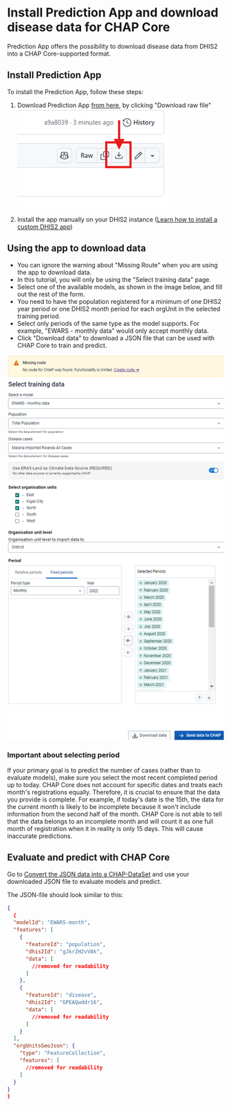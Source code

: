 
# Install Prediction App and download disease data for CHAP Core
Prediction App offers the possibility to download disease data from DHIS2 into a CHAP Core-supported format.


## Install Prediction App
To install the Prediction App, follow these steps:

1. Download Prediction App [from here](static/prediction-app-1.0.0.zip), by clicking "Download raw file" ![Prediction App Screenshot](static/how_to_download.png)

2. Install the app manually on your DHIS2 instance ([Learn how to install a custom DHIS2 app](https://dhis2-app-course.ifi.uio.no/learn/dhis2/app-development-guides/build-publish-app-platform-app/manual-install/))

## Using the app to download data

- You can ignore the warning about "Missing Route" when you are using the app to download data.
- In this tutorial, you will only be using the "Select training data" page.
- Select one of the available models, as shown in the image below, and fill out the rest of the form.
- You need to have the population registered for a minimum of one DHIS2 year period or one DHIS2 month period for each orgUnit in the selected training period.
- Select only periods of the same type as the model supports. For example, "EWARS - monthly data" would only accept monthly data.
- Click "Download data" to download a JSON file that can be used with CHAP Core to train and predict.

![](static/form_filled.png)

### Important about selecting period
If your primary goal is to predict the number of cases (rather than to evaluate models), make sure you select the most recent completed period up to today. CHAP Core does not account for specific dates and treats each month's registrations equally. Therefore, it is crucial to ensure that the data you provide is complete. For example, if today's date is the 15th, the data for the current month is likely to be incomplete because it won't include information from the second half of the month. CHAP Core is not able to tell that the data belongs to an incomplete month and will count it as one full month of registration when it in reality is only 15 days. This will cause inaccurate predictions.

## Evaluate and predict with CHAP Core
Go to [Convert the JSON data into a CHAP-DataSet](https://github.com/dhis2/chap-core/blob/master/docs_source/tutorials/downloaded_json_data.rst#convert-the-json-data-into-a-chap-dataset) and use your downloaded JSON file to evaluate models and predict.

The JSON-file should look similar to this:
```json
{
  {
  "modelId": "EWARS-month",
  "features": [
    {
      "featureId": "population",
      "dhis2Id": "gJkrZH2vV8k",
      "data": [
        //removed for readability  
      ]
    },
    {
      "featureId": "disease",
      "dhis2Id": "GPEAQwddr16",
      "data": [
        //removed for readability  
      ]
    }
  ],
  "orgUnitsGeoJson": {
    "type": "FeatureCollection",
    "features": [
      //removed for readability  
    ]
  }
}
}
```